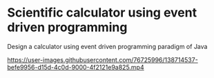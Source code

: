 # Scientific calculator using event driven programming
Design a calculator using event driven programming paradigm of Java

https://user-images.githubusercontent.com/76725996/138714537-befe9956-d15d-4c0d-9000-4f2121e9a825.mp4
